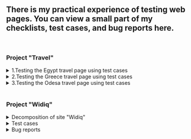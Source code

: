 

<h2>There is my practical experience of testing web pages. You can view a small part of my checklists, test cases, and bug reports here.</h2>
<br>
<h3>Project "Travel"</h3>
<details>
    <summary>1.Testing the Egypt travel page using test cases</summary>
  <br>
    <img width="750" alt="image" src="https://github.com/Aleksandrkobets99/Practice-in-QAX-Camp/assets/126480322/4e7de603-e779-4d30-8bc4-35e8a7b9690d">
  <p></p>
  <br>
    <img width="750" alt="image" src="https://github.com/Aleksandrkobets99/Practice-in-QAX-Camp/assets/126480322/118a60d9-8a6d-41ea-a28e-bdbdb0087ee0">
   <p></p>
  <br>
    <img width="750" alt="image" src="https://github.com/Aleksandrkobets99/Practice-in-QAX-Camp/assets/126480322/b53cbd2d-f18a-409e-9b9c-da3b5d8154a2">
    <p>Bug report:https://github.com/scholokov/long-travel-2/issues/3803</p>
  <br>
    <img width="750" alt="image" src="https://github.com/Aleksandrkobets99/Practice-in-QAX-Camp/assets/126480322/5a6e2d23-d881-47f8-8e46-8239b666a8ff">
 <p></p>
  <br>
    <img width="750" alt="image" src="https://github.com/Aleksandrkobets99/Practice-in-QAX-Camp/assets/126480322/aad95575-1d81-4860-be5c-f8f6f1013028"> 
    <p>Bug report:https://github.com/scholokov/long-travel-2/issues/3804</p>
  <br>
    <img width="750" alt="image" src="https://github.com/Aleksandrkobets99/Practice-in-QAX-Camp/assets/126480322/df25071c-12f7-4658-b35d-420f44e50ea2">
   <p></p>
  <br>
    <img width="750" alt="image" src="https://github.com/Aleksandrkobets99/Practice-in-QAX-Camp/assets/126480322/47808b91-a99a-448f-b16b-902d9407373a">
    <p>Bug report:https://github.com/scholokov/long-travel-2/issues/3641</p>
  <br>
    <img width="750" alt="image" src="https://github.com/Aleksandrkobets99/Practice-in-QAX-Camp/assets/126480322/2a9aa23f-7704-424c-a31b-4081b7212a8c">
    <p></p>
  <br>
    <img width="750" alt="image" src="https://github.com/Aleksandrkobets99/Practice-in-QAX-Camp/assets/126480322/158476aa-f0d2-4cdf-a091-a0840b95aaf0">
    <p>Bug report:https://github.com/scholokov/long-travel-2/issues/3802</p>
   <p></p>
   <br>
    <img width="750" alt="image" src="https://github.com/Aleksandrkobets99/Practice-in-QAX-Camp/assets/126480322/6cc9a728-d14e-4819-8d4c-425a7800c11c">
    <p>Bug report:https://github.com/scholokov/long-travel-2/issues/3649</p>
</details>
<details>
<summary>2.Testing the Greece travel page using test cases</summary>
<br>
      <img width="750" alt="image" src="https://github.com/Aleksandrkobets99/Practice-in-QAX-Camp/assets/126480322/135a7c3e-ff97-450e-9511-1b661204e21b">
      <p>Bug report:</p><ol>
    <li>https://github.com/scholokov/long-travel-2/issues/3741</li>
    <li>https://github.com/scholokov/long-travel-2/issues/3742</li>
  </ol>
  <br>
      <img width="750" alt="image" src="https://github.com/Aleksandrkobets99/Practice-in-QAX-Camp/assets/126480322/8d158b68-e2b9-404d-ba9b-17371895eea4">
      <p>Bug report:</p><ol>
    <li>https://github.com/scholokov/long-travel-2/issues/3713</li>
    <li>https://github.com/scholokov/long-travel-2/issues/3731</li>
    <li>https://github.com/scholokov/long-travel-2/issues/3732</li>
    <li>https://github.com/scholokov/long-travel-2/issues/3733</li>
  </ol>
</details>
<details>
<summary>3.Testing the Odesa travel page using test cases</summary>
  <br>
    <img width="750" alt="image" src="https://github.com/Aleksandrkobets99/Practice-in-QAX-Camp/assets/126480322/709783ca-4bf1-473d-95b4-d1e684a697c5">
    <p>Bug report:https://github.com/scholokov/long-travel-2/issues/3811</p>
</details>
<br>
<h3>Project "Widiq"</h3>
<details>
  <summary>Decomposition of site "Widiq"</summary>
    <img width="750" alt="image" src="https://github.com/Aleksandrkobets99/Practice-in-QAX-Camp/assets/126480322/36673836-44ca-45be-9944-e5978ac1cd22)">
    <p>Decomposition: https://miro.com/app/board/uXjVM2Nw8Zo=/</p>
  </details>
<details>
     <summary>Test cases</summary>
    <img width="750" alt="image" src="https://github.com/Aleksandrkobets99/Practice-in-QAX-Camp/assets/126480322/edb713d9-273e-44d7-9fed-b8b1e9c4c5e2">
    <img width="750" alt="image" src="https://github.com/Aleksandrkobets99/Practice-in-QAX-Camp/assets/126480322/39421687-d54f-464e-8519-9addd3a46a4d">
    <img width="750" alt="image" src="https://github.com/Aleksandrkobets99/Practice-in-QAX-Camp/assets/126480322/2723df4b-d61a-4481-87c8-d0ed1dc3541c">
    <img width="750" alt="image" src="https://github.com/Aleksandrkobets99/Practice-in-QAX-Camp/assets/126480322/585f3997-a151-433b-8ce6-edffaa8e92f7">
    <img width="750" alt="image" src="https://github.com/Aleksandrkobets99/Practice-in-QAX-Camp/assets/126480322/070b37e8-bf9d-482a-8248-297db6d93523">
    <img width="750" alt="image" src="https://github.com/Aleksandrkobets99/Practice-in-QAX-Camp/assets/126480322/83bdc36d-acd0-4d45-807b-51e6c983afc7">
    <img width="750" alt="image" src="https://github.com/Aleksandrkobets99/Practice-in-QAX-Camp/assets/126480322/9da6ce3b-e5cd-42fa-98dd-54558bed6765">
    <img width="750" alt="image" src="https://github.com/Aleksandrkobets99/Practice-in-QAX-Camp/assets/126480322/c80d186c-6e8a-4005-b8a0-0c7a65da009b">
    <img width="750" alt="image" src="https://github.com/Aleksandrkobets99/Practice-in-QAX-Camp/assets/126480322/2b93dc8d-9e9f-4aa0-a11d-c7fba57503e1">
</details>
<details>
    <summary>Bug reports</summary>
    <img width="442" alt="image" src="https://github.com/Aleksandrkobets99/Practice-in-QAX-Camp/assets/126480322/6eee058a-e54f-458f-a4e4-4a5d70bf0207">
    <p></p>
    <img width="442" alt="image" src="https://github.com/Aleksandrkobets99/Practice-in-QAX-Camp/assets/126480322/8a01d108-9b53-4d47-9724-4acc453d264a">
    <p></p>
    <img width="442" alt="image" src="https://github.com/Aleksandrkobets99/Practice-in-QAX-Camp/assets/126480322/65009137-8583-4604-9fd8-6bfc3d2ee3a7">
</details>
 <! -- bugs: 200 219 249 -->

